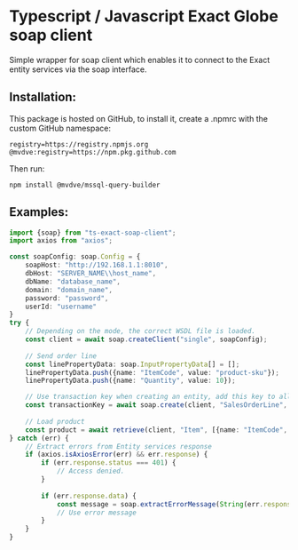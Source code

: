 # Typescript / Javascript Exact Globe soap client

Simple wrapper for soap client which enables it to connect to the Exact entity services via the soap interface.

## Installation:

This package is hosted on GitHub, to install it, create a .npmrc with the custom GitHub namespace:

```
registry=https://registry.npmjs.org
@mvdve:registry=https://npm.pkg.github.com
```

Then run:
```
npm install @mvdve/mssql-query-builder
```

## Examples:

```typescript
import {soap} from "ts-exact-soap-client";
import axios from "axios";

const soapConfig: soap.Config = {
    soapHost: "http://192.168.1.1:8010",
    dbHost: "SERVER_NAME\\host_name",
    dbName: "database_name",
    domain: "domain_name",
    password: "password",
    userId: "username"
}
try {
    // Depending on the mode, the correct WSDL file is loaded.
    const client = await soap.createClient("single", soapConfig);
    
    // Send order line
    const linePropertyData: soap.InputPropertyData[] = [];
    linePropertyData.push({name: "ItemCode", value: "product-sku"});
    linePropertyData.push({name: "Quantity", value: 10});

    // Use transaction key when creating an entity, add this key to all the following requests.
    const transactionKey = await soap.create(client, "SalesOrderLine", linePropertyData);
    
    // Load product
    const product = await retrieve(client, "Item", [{name: "ItemCode", value: "itemcode"}]);
} catch (err) {
    // Extract errors from Entity services response
    if (axios.isAxiosError(err) && err.response) {
        if (err.response.status === 401) {
            // Access denied.
        }
        
        if (err.response.data) {
            const message = soap.extractErrorMessage(String(err.response.data));
            // Use error message   
        }
    }   
}
```
